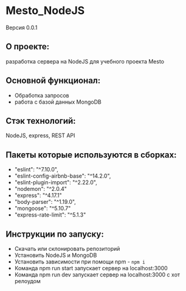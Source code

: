 # Mesto_NodeJS
Версия 0.0.1

## О проекте:
разработка сервера  на NodeJS для учебного проекта Mesto


## Основной функционал:
- Обработка запросов
- работа с базой данных MongoDB

## Стэк технологий:
NodeJS, express, REST API

## Пакеты которые используются в сборках:

  - "eslint": "^7.10.0",
  - "eslint-config-airbnb-base": "^14.2.0",
  - "eslint-plugin-import": "^2.22.0",
  - "nodemon": "^2.0.4"
  - "express": "^4.17.1"
  - "body-parser": "^1.19.0",
  - "mongoose": "^5.10.7"
  - "express-rate-limit": "^5.1.3"

## Инструкции по запуску:
- Скачать или склонировать репозиторий
- Установить NodeJS и MongoDB
- Установить зависимости при помощи npm - `npm i`
- Команда npm run start запускает сервер на localhost:3000
- Команда npm run dev запускает сервер на localhost:3000 с хот релоудом
